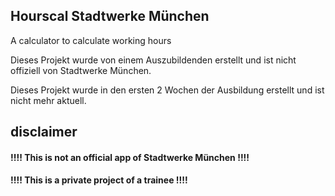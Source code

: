 ## Hourscal Stadtwerke München
A calculator to calculate working hours

Dieses Projekt wurde von einem Auszubildenden erstellt und ist nicht offiziell von Stadtwerke München. 

Dieses Projekt wurde in den ersten 2 Wochen der Ausbildung erstellt und ist nicht mehr aktuell.

## disclaimer 
####    !!!! This is not an official app of Stadtwerke München !!!!
####    !!!! This is a private project of a trainee !!!!
